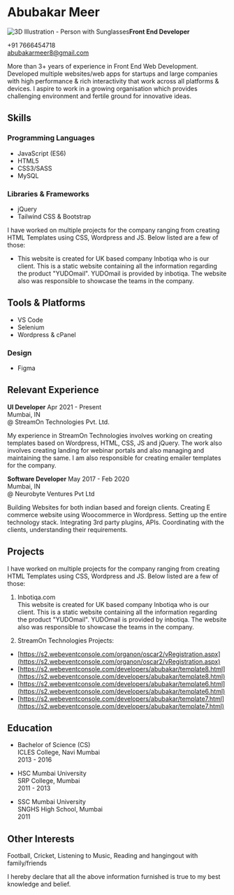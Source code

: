 # Abubakar Meer

**Front End Developer**
<img src="https://img.freepik.com/free-psd/3d-illustration-person-with-sunglasses_23-2149436188.jpg?size=626&ext=jpg" alt="3D Illustration - Person with Sunglasses" style="max-width: 300px; float: left;">


+91 7666454718  
abubakarmeer8@gmail.com

More than 3+ years of experience in Front End Web Development. Developed multiple websites/web apps for startups and large companies with high performance & rich interactivity that work across all platforms & devices. I aspire to work in a growing organisation which provides challenging environment and fertile ground for innovative ideas.

## Skills

### Programming Languages
- JavaScript (ES6)
- HTML5
- CSS3/SASS
- MySQL

### Libraries & Frameworks
- jQuery
- Tailwind CSS & Bootstrap

I have worked on multiple projects for the company ranging from creating HTML Templates using CSS, Wordpress and JS. Below listed are a few of those:

- This website is created for UK based company Inbotiqa who is our client. This is a static website containing all the information regarding the product "YUDOmail". YUDOmail is provided by inbotiqa. The website also was responsible to showcase the teams in the company.

## Tools & Platforms
- VS Code
- Selenium
- Wordpress & cPanel

### Design
- Figma

## Relevant Experience

**UI Developer**
Apr 2021 - Present  
Mumbai, IN  
@ StreamOn Technologies Pvt. Ltd.

My experience in StreamOn Technologies involves working on creating templates based on Wordpress, HTML, CSS, JS and jQuery. The work also involves creating landing for webinar portals and also managing and maintaining the same. I am also responsible for creating emailer templates for the company.

**Software Developer**
May 2017 - Feb 2020  
Mumbai, IN  
@ Neurobyte Ventures Pvt Ltd

Building Websites for both indian based and foreign clients. Creating E commerce website using Woocommerce in Wordpress. Setting up the entire technology stack. Integrating 3rd party plugins, APIs. Coordinating with the clients, understanding their requirements.

## Projects

I have worked on multiple projects for the company ranging from creating HTML Templates using CSS, Wordpress and JS. Below listed are a few of those:

1. Inbotiqa.com  
This website is created for UK based company Inbotiqa who is our client. This is a static website containing all the information regarding the product "YUDOmail". YUDOmail is provided by inbotiqa. The website also was responsible to showcase the teams in the company.

2. StreamOn Technologies Projects:  
- [https://s2.webeventconsole.com/organon/oscar2/vRegistration.aspx](https://s2.webeventconsole.com/organon/oscar2/vRegistration.aspx)
- [https://s2.webeventconsole.com/developers/abubakar/template8.html](https://s2.webeventconsole.com/developers/abubakar/template8.html)
- [https://s2.webeventconsole.com/developers/abubakar/template6.html](https://s2.webeventconsole.com/developers/abubakar/template6.html)
- [https://s2.webeventconsole.com/developers/abubakar/template7.html](https://s2.webeventconsole.com/developers/abubakar/template7.html)

## Education

- Bachelor of Science (CS)  
  ICLES College, Navi Mumbai  
  2013 - 2016

- HSC Mumbai University  
  SRP College, Mumbai  
  2011 - 2013

- SSC Mumbai University  
  SNGHS High School, Mumbai  
  2011

## Other Interests
Football, Cricket, Listening to Music, Reading and hangingout with family/friends

I hereby declare that all the above information furnished is true to my best knowledge and belief.

